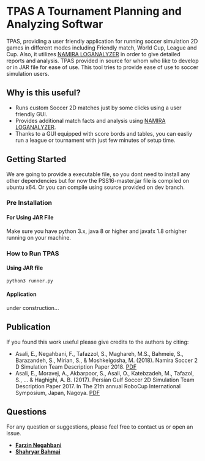 # TPAS A Tournament Planning and Analyzing Softwar
TPAS, providing a user friendly application for running soccer simulation 2D games in different modes including Friendly match, World Cup, League and Cup. Also, it utilizes [NAMIRA LOGANALYZER](https://github.com/Farzin-Negahbani/Namira_LogAnalyzer) in order to give detailed reports and analysis.
TPAS provided in source for whom who like to develop or in JAR file for ease of use. This tool tries to provide ease of use to soccer simulation users. 

## Why is this useful?
- Runs custom Soccer 2D matches just by some clicks using a user friendly GUI.
- Provides additional match facts and analysis using [NAMIRA LOGANALYZER](https://github.com/Farzin-Negahbani/Namira_LogAnalyzer).
- Thanks to a GUI equipped with score bords and tables, you can easliy run a league or tournament with just few minutes of setup time.

## Getting Started

We are going to provide a executable file, so you dont need to install any other dependencies but for now the PSS16-master.jar file is compiled on ubuntu x64.
Or you can compile using source provided on dev branch. 

### Pre Installation
#### For Using JAR File
Make sure you have python 3.x, java 8 or higher and javafx 1.8 orhigher running on your machine.

### How to Run TPAS
#### Using JAR file
    python3 runner.py 
    
#### Application
under construction...

## Publication
If you found this work useful please give credits to the authors by citing:
- Asali, E., Negahbani, F., Tafazzol, S., Maghareh, M.S., Bahmeie, S., Barazandeh, S., Mirian, S., & Moshkelgosha, M. (2018). Namira Soccer 2 D Simulation Team Description Paper 2018. [PDF](https://archive.robocup.info/Soccer/Simulation/2D/TDPs/RoboCup/2018/Namira_SS2D_RC2018_TDP.pdf)
- Asali, E., Moravej, A., Akbarpoor, S., Asali, O., Katebzadeh, M., Tafazol, S., ... & Haghighi, A. B. (2017). Persian Gulf Soccer 2D Simulation Team Description Paper 2017. In The 21th annual RoboCup International Symposium, Japan, Nagoya.  [PDF](https://www.robocup2017.org/file/symposium/soccer_sim_2D/TDP_PersianGulf.pdf)
## Questions
For any question or suggestions, please feel free to contact us or open an issue.
* **[Farzin Negahbani](mailto:farzin.negahbani@gmail.com)** 
* **[Shahryar Bahmai](mailto:shahryarbahmeie@gmail.com)**  
